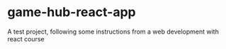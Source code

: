 # game-hub-react-app
A test project, following some instructions from a web development with react course
